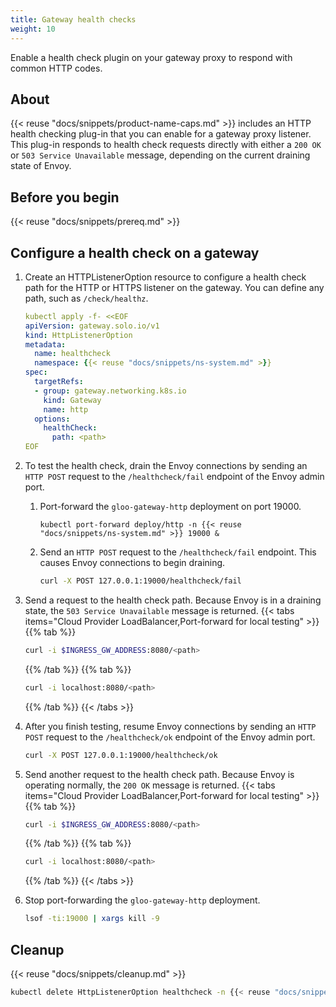```yaml
---
title: Gateway health checks
weight: 10
---
```


Enable a health check plugin on your gateway proxy to respond with common HTTP codes.

## About
{{< reuse "docs/snippets/product-name-caps.md" >}} includes an HTTP health checking plug-in that you can enable for a gateway proxy listener. This plug-in responds to health check requests directly with either a `200 OK` or `503 Service Unavailable` message, depending on the current draining state of Envoy.

## Before you begin

{{< reuse "docs/snippets/prereq.md" >}}
 
## Configure a health check on a gateway

1. Create an HTTPListenerOption resource to configure a health check path for the HTTP or HTTPS listener on the gateway. You can define any path, such as `/check/healthz`.
   ```yaml
   kubectl apply -f- <<EOF
   apiVersion: gateway.solo.io/v1
   kind: HttpListenerOption
   metadata:
     name: healthcheck
     namespace: {{< reuse "docs/snippets/ns-system.md" >}}
   spec:
     targetRefs:
     - group: gateway.networking.k8s.io
       kind: Gateway
       name: http
     options:
       healthCheck:
         path: <path>
   EOF
   ```

2. To test the health check, drain the Envoy connections by sending an `HTTP POST` request to the `/healthcheck/fail` endpoint of the Envoy admin port.
   1. Port-forward the `gloo-gateway-http` deployment on port 19000.
      ```shell
      kubectl port-forward deploy/http -n {{< reuse "docs/snippets/ns-system.md" >}} 19000 &
      ```
   2. Send an `HTTP POST` request to the `/healthcheck/fail` endpoint. This causes Envoy connections to begin draining.
      ```sh
      curl -X POST 127.0.0.1:19000/healthcheck/fail
      ```

3. Send a request to the health check path. Because Envoy is in a draining state, the `503 Service Unavailable` message is returned.
   {{< tabs items="Cloud Provider LoadBalancer,Port-forward for local testing" >}}
   {{% tab %}}
   ```sh
   curl -i $INGRESS_GW_ADDRESS:8080/<path>
   ```
   {{% /tab %}}
   {{% tab %}}
   ```sh
   curl -i localhost:8080/<path>
   ```
   {{% /tab %}}
   {{< /tabs >}}

4. After you finish testing, resume Envoy connections by sending an `HTTP POST` request to the `/healthcheck/ok` endpoint of the Envoy admin port.
   ```sh
   curl -X POST 127.0.0.1:19000/healthcheck/ok
   ```

5. Send another request to the health check path. Because Envoy is operating normally, the `200 OK` message is returned.
   {{< tabs items="Cloud Provider LoadBalancer,Port-forward for local testing" >}}
   {{% tab %}}
   ```sh
   curl -i $INGRESS_GW_ADDRESS:8080/<path>
   ```
   {{% /tab %}}
   {{% tab %}}
   ```sh
   curl -i localhost:8080/<path>
   ```
   {{% /tab %}}
   {{< /tabs >}}

6. Stop port-forwarding the `gloo-gateway-http` deployment.
   ```sh
   lsof -ti:19000 | xargs kill -9
   ```

## Cleanup

{{< reuse "docs/snippets/cleanup.md" >}}

```sh
kubectl delete HttpListenerOption healthcheck -n {{< reuse "docs/snippets/ns-system.md" >}}
```
